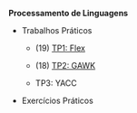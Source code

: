 **Processamento de Linguagens**

* Trabalhos Práticos

    + (19) [TP1: Flex](https://github.com/catarinamachado/Angola-Jornal)

    + (18) [TP2: GAWK](https://github.com/catarinamachado/Cartas-setecentistas)

    + TP3: YACC

* Exercícios Práticos
